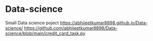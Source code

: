 # Data-science
Small Data science poject 
https://abhijeetkumar8898.github.io/Data-science/
https://github.com/abhijeetkumar8898/Data-science/blob/main/credit_card_task.py

